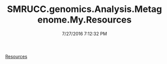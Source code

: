 ﻿---
title: SMRUCC.genomics.Analysis.Metagenome.My.Resources
date: 7/27/2016 7:12:32 PM
---

[Resources](T-SMRUCC.genomics.Analysis.Metagenome.My.Resources.Resources.html)
